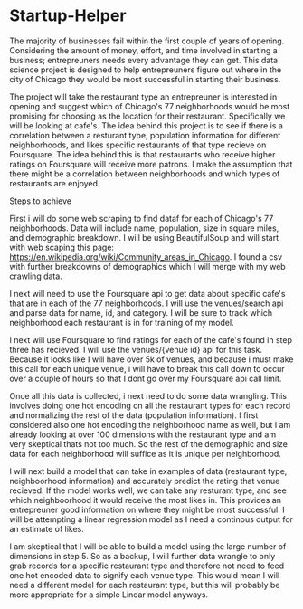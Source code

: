 # Startup-Helper

The majority of businesses fail within the first couple of years of opening. Considering the amount of money, effort, and time involved in starting a business; entrepreuners needs every advantage they can get. This data science project is designed to help entrepreuners figure out where in the city of Chicago they would be most successful in starting their business.

The project will take the restaurant type an entrepreuner is interested in opening and suggest which of Chicago's 77 neighborhoods would be most promising for choosing as the location for their restaurant. Specifically we will be looking at cafe's. The idea behind this project is to see if there is a correlation between a resturant type, population information for different neighborhoods, and likes specific restaurants of that type recieve on Foursquare. The idea behind this is that restaurants who receive higher ratings on Foursquare will receive more patrons. I make the assumption that there might be a correlation between neighborhoods and which types of restaurants are enjoyed.

Steps to achieve

First i will do some web scraping to find dataf for each of Chicago's 77 neighborhoods. Data will include name, population, size in square miles, and demographic breakdown. I will be using BeautifulSoup and will start with web scaping this page: https://en.wikipedia.org/wiki/Community_areas_in_Chicago. I found a csv with further breakdowns of demographics which I will merge with my web crawling data.

I next will need to use the Foursquare api to get data about specific cafe's that are in each of the 77 neighborhoods. I will use the venues/search api and parse data for name, id, and category. I will be sure to track which neighborhood each restaurant is in for training of my model.

I next will use Foursquare to find ratings for each of the cafe's found in step three has recieved. I will use the venues/{venue id} api for this task. Because it looks like I will have over 5k of venues, and because i must make this call for each unique venue, i will have to break this call down to occur over a couple of hours so that I dont go over my Foursquare api call limit.

Once all this data is collected, i next need to do some data wrangling. This involves doing one hot encoding on all the restaurant types for each record and normalizing the rest of the data (population information). I first considered also one hot encoding the neighborhood name as well, but I am already looking at over 100 dimensions with the restaurant type and am very skeptical thats not too much. So the rest of the demographic and size data for each neighborhood will suffice as it is unique per neighborhood.

I will next build a model that can take in examples of data (restaurant type, neighboorhood information) and accurately predict the rating that venue recieved. If the model works well, we can take any resturant type, and see which neighboorhood it would receive the most likes in. This provides an entrepreuner good information on where they might be most successful. I will be attempting a linear regression model as I need a continous output for an estimate of likes.

I am skeptical that I will be able to build a model using the large number of dimensions in step 5. So as a backup, I will further data wrangle to only grab records for a specific restaurant type and therefore not need to feed one hot encoded data to signify each venue type. This would mean I will need a different model for each restaurant type, but this will probably be more appropriate for a simple Linear model anyways.
